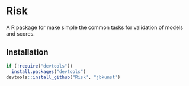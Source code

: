 # Risk
A R package for make simple the common tasks for validation of models and scores.

## Installation

```r
if (!require("devtools"))
  install.packages("devtools")
devtools::install_github("Risk", "jbkunst")
```
